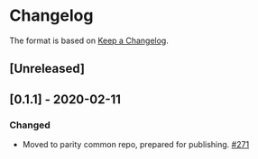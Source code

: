 # Changelog

The format is based on [Keep a Changelog].

[Keep a Changelog]: http://keepachangelog.com/en/1.0.0/

## [Unreleased]

## [0.1.1] - 2020-02-11
### Changed
- Moved to parity common repo, prepared for publishing. [#271](https://github.com/paritytech/parity-common/pull/271)
